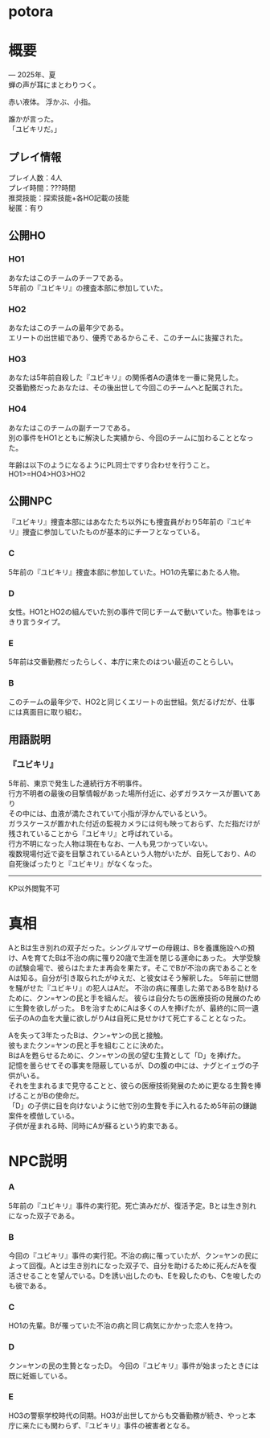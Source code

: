 # potora
# 概要
― 2025年、夏  
蝉の声が耳にまとわりつく。  

赤い液体。 
浮かぶ、小指。  

誰かが言った。  
「ユビキリだ。」  
  

## プレイ情報
プレイ人数：4人  
プレイ時間：???時間  
推奨技能：探索技能+各HO記載の技能  
秘匿：有り  

## 公開HO
### HO1
あなたはこのチームのチーフである。  
5年前の『ユビキリ』の捜査本部に参加していた。  

### HO2
あなたはこのチームの最年少である。  
エリートの出世組であり、優秀であるからこそ、このチームに抜擢された。  

### HO3
あなたは5年前自殺した『ユビキリ』の関係者Aの遺体を一番に発見した。  
交番勤務だったあなたは、その後出世して今回このチームへと配属された。  

### HO4
あなたはこのチームの副チーフである。  
別の事件をHO1とともに解決した実績から、今回のチームに加わることとなった。  


年齢は以下のようになるようにPL同士ですり合わせを行うこと。  
HO1>=HO4>HO3>HO2  

## 公開NPC
『ユビキリ』捜査本部にはあなたたち以外にも捜査員がおり5年前の『ユビキリ』捜査に参加していたものが基本的にチーフとなっている。

### C
5年前の『ユビキリ』捜査本部に参加していた。HO1の先輩にあたる人物。

### D
女性。HO1とHO2の組んでいた別の事件で同じチームで動いていた。物事をはっきり言うタイプ。

### E
5年前は交番勤務だったらしく、本庁に来たのはつい最近のことらしい。

### B
このチームの最年少で、HO2と同じくエリートの出世組。気だるげだが、仕事には真面目に取り組む。

## 用語説明
### 『ユビキリ』 
5年前、東京で発生した連続行方不明事件。  
行方不明者の最後の目撃情報があった場所付近に、必ずガラスケースが置いてあり  
その中には、血液が満たされていて小指が浮かんでいるという。  
ガラスケースが置かれた付近の監視カメラには何も映っておらず、ただ指だけが残されていることから『ユビキリ』と呼ばれている。  
行方不明になった人物は現在もなお、一人も見つかっていない。  
複数現場付近で姿を目撃されているAという人物がいたが、自死しており、Aの自死後ぱったりと『ユビキリ』がなくなった。

---
KP以外閲覧不可


# 真相
AとBは生き別れの双子だった。シングルマザーの母親は、Bを養護施設への預け、Aを育てたBは不治の病に罹り20歳で生涯を閉じる運命にあった。
大学受験の試験会場で、彼らはたまたま再会を果たす。そこでBが不治の病であることをAは知る。自分が引き取られたがゆえだ、と彼女はそう解釈した。
5年前に世間を騒がせた『ユビキリ』の犯人はAだ。
不治の病に罹患した弟であるBを助けるために、クン=ヤンの民と手を組んだ。
彼らは自分たちの医療技術の発展のために生贄を欲しがった。
Bを治すためにAは多くの人を捧げたが、最終的に同一遺伝子のAの血を大量に欲しがりAは自死に見せかけて死亡することとなった。  
  
Aを失って3年たったBは、クン=ヤンの民と接触。  
彼もまたクン=ヤンの民と手を組むことに決めた。  
BはAを甦らせるために、クン=ヤンの民の望む生贄として「D」を捧げた。  
記憶を曇らせてその事実を隠蔽しているが、Dの腹の中には、ナグとイェヴの子供がいる。  
それを生まれるまで見守ることと、彼らの医療技術発展のために更なる生贄を捧げることがBの使命だ。  
「D」の子供に目を向けないように他で別の生贄を手に入れるため5年前の鎌鼬案件を模倣している。  
子供が産まれる時、同時にAが蘇るという約束である。  


# NPC説明
### A
5年前の『ユビキリ』事件の実行犯。死亡済みだが、復活予定。Bとは生き別れになった双子である。

### B
今回の『ユビキリ』事件の実行犯。不治の病に罹っていたが、クン=ヤンの民によって回復。Aとは生き別れになった双子で、自分を助けるために死んだAを復活させることを望んでいる。Dを誘い出したのも、Eを殺したのも、Cを唆したのも彼である。

### C
HO1の先輩。Bが罹っていた不治の病と同じ病気にかかった恋人を持つ。

### D
クン=ヤンの民の生贄となったD。
今回の『ユビキリ』事件が始まったときには既に妊娠している。

### E
HO3の警察学校時代の同期。HO3が出世してからも交番勤務が続き、やっと本庁に来たにも関わらず、『ユビキリ』事件の被害者となる。


